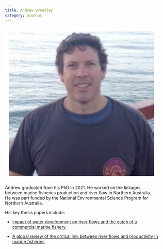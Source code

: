 ```yaml
---
title: Andrew Broadley
category: alumnus
---
```


![](/people/images/Andrew-Broadley.jpg)

Andrew graduated from his PhD in 2021. He worked  on the linkages between marine fisheries production and river flow in Northern Australia. He was part funded by the National Environmental Science Program for Northern Australia.

His key thesis papers include:


- [Impact of water development on river flows and the catch of a commercial marine fishery](https://esajournals.onlinelibrary.wiley.com/doi/10.1002/ecs2.3194). 

- [A global review of the critical link between river flows and productivity in marine fisheries](https://doi.org/10.1007/s11160-022-09711-0)